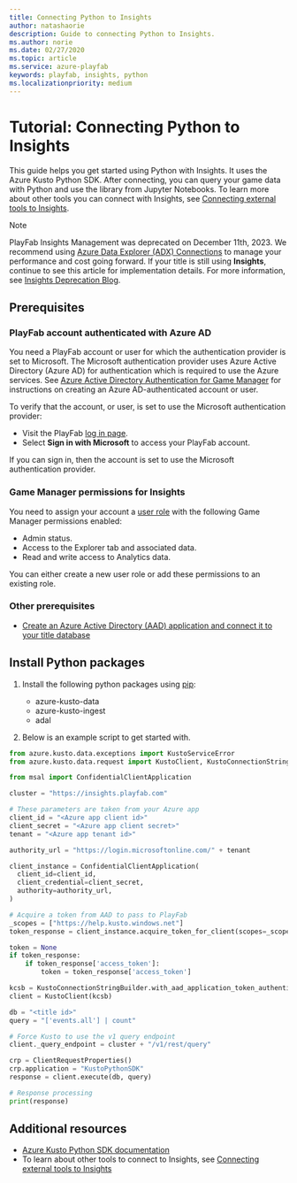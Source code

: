 ```yaml
---
title: Connecting Python to Insights
author: natashaorie
description: Guide to connecting Python to Insights.
ms.author: norie
ms.date: 02/27/2020    
ms.topic: article
ms.service: azure-playfab
keywords: playfab, insights, python
ms.localizationpriority: medium
---
```


# Tutorial: Connecting Python to Insights

This guide helps you get started using Python with Insights. It uses the Azure Kusto Python SDK. After connecting, you can query your game data with Python and use the library from Jupyter Notebooks. To learn more about other tools you can connect with Insights, see [Connecting external tools to Insights](index.md).

> [!NOTE]
> PlayFab Insights Management was deprecated on December 11th, 2023. We recommend using [Azure Data Explorer (ADX) Connections](../../export-data/data-connection-adx.md) to manage your performance and cost going forward. If your title is still using **Insights**, continue to see this article for implementation details. For more information, see [Insights Deprecation Blog](https://developer.microsoft.com/en-us/games/articles/2023/09/playfab-insights-management-to-be-deprecated-starting-december-11/).

## Prerequisites

### PlayFab account authenticated with Azure AD

You need a PlayFab account or user for which the authentication provider is set to Microsoft. The Microsoft authentication provider uses Azure Active Directory (Azure AD) for authentication which is required to use the Azure services. See [Azure Active Directory Authentication for Game Manager](../../../features/authentication/aad-authentication/index.md) for instructions on creating an Azure AD-authenticated account or user.

To verify that the account, or user, is set to use the Microsoft authentication provider:

* Visit the PlayFab [log in page](https://developer.playfab.com/en-us/login).
* Select **Sign in with Microsoft** to access your PlayFab account.

If you can sign in, then the account is set to use the Microsoft authentication provider.

### Game Manager permissions for Insights

You need to assign your account a [user role](/gaming/playfab/gamemanager/playfab-user-roles) with the following Game Manager permissions enabled:

* Admin status.
* Access to the Explorer tab and associated data.
* Read and write access to Analytics data.

You can either create a new user role or add these permissions to an existing role.

### Other prerequisites

* [Create an Azure Active Directory (AAD) application and connect it to your title database](creating-AAD-app-for-insights.md)

## Install Python packages

1. Install the following python packages using [pip](https://pypi.org/project/pip/):

   * azure-kusto-data
   * azure-kusto-ingest
   * adal

2. Below is an example script to get started with.

```python
from azure.kusto.data.exceptions import KustoServiceError
from azure.kusto.data.request import KustoClient, KustoConnectionStringBuilder, ClientRequestProperties

from msal import ConfidentialClientApplication

cluster = "https://insights.playfab.com"

# These parameters are taken from your Azure app
client_id = "<Azure app client id>"
client_secret = "<Azure app client secret>" 
tenant = "<Azure app tenant id>"

authority_url = "https://login.microsoftonline.com/" + tenant

client_instance = ConfidentialClientApplication(
  client_id=client_id,
  client_credential=client_secret,
  authority=authority_url,
)

# Acquire a token from AAD to pass to PlayFab
_scopes = ["https://help.kusto.windows.net"]
token_response = client_instance.acquire_token_for_client(scopes=_scopes)

token = None
if token_response:
    if token_response['access_token']:
        token = token_response['access_token']

kcsb = KustoConnectionStringBuilder.with_aad_application_token_authentication(cluster, token)
client = KustoClient(kcsb)

db = "<title id>"
query = "['events.all'] | count"

# Force Kusto to use the v1 query endpoint
client._query_endpoint = cluster + "/v1/rest/query"

crp = ClientRequestProperties()
crp.application = "KustoPythonSDK"
response = client.execute(db, query)

# Response processing
print(response)
```

## Additional resources

* [Azure Kusto Python SDK documentation](/azure/data-explorer/kusto/api/python/kusto-python-client-library)
* To learn about other tools to connect to Insights, see  [Connecting external tools to Insights](index.md)
